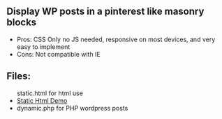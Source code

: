 <h2>Display WP posts in a pinterest like masonry blocks</h2>
<ul>
<li>Pros: CSS Only no JS needed, responsive on most devices, and very easy to implement</li>

<li>Cons: Not compatible with IE</li>
</ul>
<h2>Files:</h2>
<ul>
static.html        for html use
<li><a href="http://codepen.io/irottweiler/pen/mAjXZy">Static Html Demo</a> </li>

<li>dynamic.php        for PHP wordpress posts</li>
</ul>
